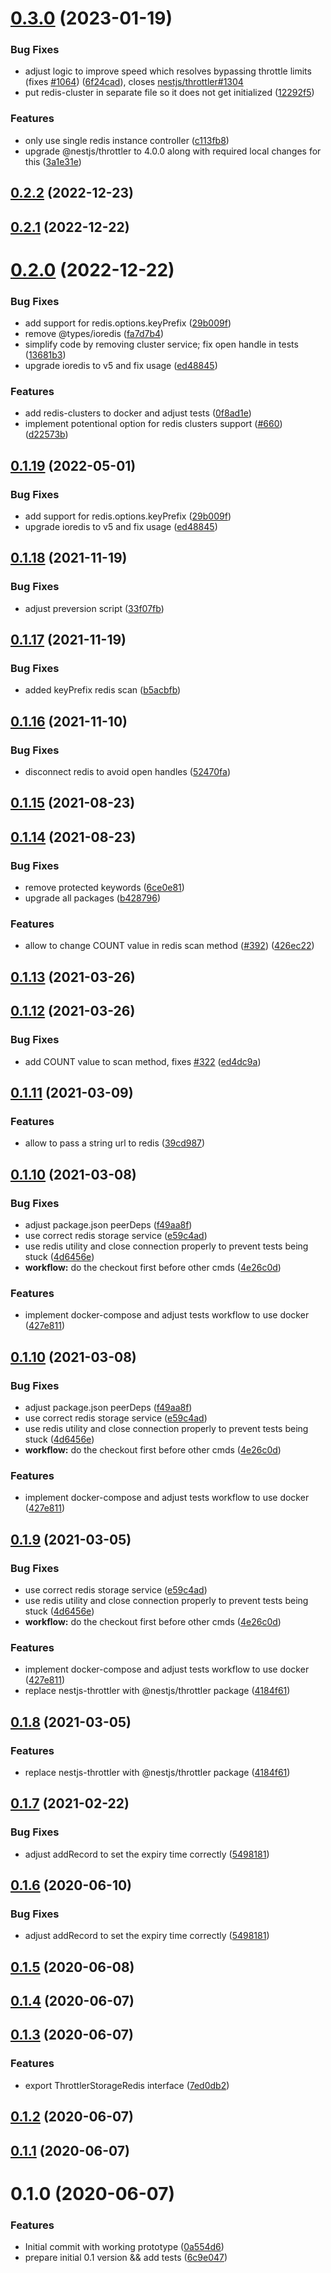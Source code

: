 # [0.3.0](https://github.com/kkoomen/nestjs-throttler-storage-redis/compare/v0.2.2...v0.3.0) (2023-01-19)


### Bug Fixes

* adjust logic to improve speed which resolves bypassing throttle limits (fixes [#1064](https://github.com/kkoomen/nestjs-throttler-storage-redis/issues/1064)) ([6f24cad](https://github.com/kkoomen/nestjs-throttler-storage-redis/commit/6f24cad77ad7fcfe07e0898938a6740a80eec899)), closes [nestjs/throttler#1304](https://github.com/nestjs/throttler/issues/1304)
* put redis-cluster in separate file so it does not get initialized ([12292f5](https://github.com/kkoomen/nestjs-throttler-storage-redis/commit/12292f5acf16334317e0318e833f7c50bb6f57ef))


### Features

* only use single redis instance controller ([c113fb8](https://github.com/kkoomen/nestjs-throttler-storage-redis/commit/c113fb8733d73308c4a7562d41bb21795b44ed78))
* upgrade @nestjs/throttler to 4.0.0 along with required local changes for this ([3a1e31e](https://github.com/kkoomen/nestjs-throttler-storage-redis/commit/3a1e31e484b987f8d5f0dc28fb81cba1e2153ab3))



## [0.2.2](https://github.com/kkoomen/nestjs-throttler-storage-redis/compare/v0.2.1...v0.2.2) (2022-12-23)



## [0.2.1](https://github.com/kkoomen/nestjs-throttler-storage-redis/compare/v0.2.0...v0.2.1) (2022-12-22)



# [0.2.0](https://github.com/kkoomen/nestjs-throttler-storage-redis/compare/v0.1.18...v0.2.0) (2022-12-22)


### Bug Fixes

* add support for redis.options.keyPrefix ([29b009f](https://github.com/kkoomen/nestjs-throttler-storage-redis/commit/29b009f77cf824d98171de355145350e99d2e113))
* remove @types/ioredis ([fa7d7b4](https://github.com/kkoomen/nestjs-throttler-storage-redis/commit/fa7d7b4579c14af9f5e25bddafc348ef32063180))
* simplify code by removing cluster service; fix open handle in tests ([13681b3](https://github.com/kkoomen/nestjs-throttler-storage-redis/commit/13681b339c61f6967a35e47d7d4345b7d475efd9))
* upgrade ioredis to v5 and fix usage ([ed48845](https://github.com/kkoomen/nestjs-throttler-storage-redis/commit/ed48845d56b4e28da9a2793cf2d704ac56c06759))


### Features

* add redis-clusters to docker and adjust tests ([0f8ad1e](https://github.com/kkoomen/nestjs-throttler-storage-redis/commit/0f8ad1e122cc98bb346d14d6be53c20b2b373246))
* implement potentional option for redis clusters support ([#660](https://github.com/kkoomen/nestjs-throttler-storage-redis/issues/660)) ([d22573b](https://github.com/kkoomen/nestjs-throttler-storage-redis/commit/d22573bcce0fb080a30fa448e74877e6eefec1ac))



## [0.1.19](https://github.com/kkoomen/nestjs-throttler-storage-redis/compare/v0.1.18...v0.1.19) (2022-05-01)


### Bug Fixes

* add support for redis.options.keyPrefix ([29b009f](https://github.com/kkoomen/nestjs-throttler-storage-redis/commit/29b009f77cf824d98171de355145350e99d2e113))
* upgrade ioredis to v5 and fix usage ([ed48845](https://github.com/kkoomen/nestjs-throttler-storage-redis/commit/ed48845d56b4e28da9a2793cf2d704ac56c06759))



## [0.1.18](https://github.com/kkoomen/nestjs-throttler-storage-redis/compare/v0.1.17...v0.1.18) (2021-11-19)


### Bug Fixes

* adjust preversion script ([33f07fb](https://github.com/kkoomen/nestjs-throttler-storage-redis/commit/33f07fb36032298e136a18d4ade7490dcd4fb6e3))



## [0.1.17](https://github.com/kkoomen/nestjs-throttler-storage-redis/compare/v0.1.16...v0.1.17) (2021-11-19)


### Bug Fixes

* added keyPrefix redis scan ([b5acbfb](https://github.com/kkoomen/nestjs-throttler-storage-redis/commit/b5acbfbbdf8a777f2c3ce87f2ad83c8b49fc7093))



## [0.1.16](https://github.com/kkoomen/nestjs-throttler-storage-redis/compare/v0.1.15...v0.1.16) (2021-11-10)


### Bug Fixes

* disconnect redis to avoid open handles ([52470fa](https://github.com/kkoomen/nestjs-throttler-storage-redis/commit/52470fac523c6ad84f3de79e4dac4905f41b8009))



## [0.1.15](https://github.com/kkoomen/nestjs-throttler-storage-redis/compare/v0.1.14...v0.1.15) (2021-08-23)



## [0.1.14](https://github.com/kkoomen/nestjs-throttler-storage-redis/compare/v0.1.13...v0.1.14) (2021-08-23)


### Bug Fixes

* remove protected keywords ([6ce0e81](https://github.com/kkoomen/nestjs-throttler-storage-redis/commit/6ce0e8140e1eb7c0a6524a23207055e5696fc9d4))
* upgrade all packages ([b428796](https://github.com/kkoomen/nestjs-throttler-storage-redis/commit/b42879660c0bc2dd8eb8a3cd6f382afc59489926))


### Features

* allow to change COUNT value in redis scan method ([#392](https://github.com/kkoomen/nestjs-throttler-storage-redis/issues/392)) ([426ec22](https://github.com/kkoomen/nestjs-throttler-storage-redis/commit/426ec22272b6bfe722638342cbacb3313698a5ce))



## [0.1.13](https://github.com/kkoomen/nestjs-throttler-storage-redis/compare/v0.1.12...v0.1.13) (2021-03-26)

## [0.1.12](https://github.com/kkoomen/nestjs-throttler-storage-redis/compare/v0.1.11...v0.1.12) (2021-03-26)

### Bug Fixes

- add COUNT value to scan method, fixes [#322](https://github.com/kkoomen/nestjs-throttler-storage-redis/issues/322) ([ed4dc9a](https://github.com/kkoomen/nestjs-throttler-storage-redis/commit/ed4dc9a39b9a51779272f53b8518c4fd167794d6))

## [0.1.11](https://github.com/kkoomen/nestjs-throttler-storage-redis/compare/v0.1.10...v0.1.11) (2021-03-09)

### Features

- allow to pass a string url to redis ([39cd987](https://github.com/kkoomen/nestjs-throttler-storage-redis/commit/39cd987f3dd15c89baab57c2077557eec8d03f4a))

## [0.1.10](https://github.com/kkoomen/nestjs-throttler-storage-redis/compare/v0.1.8...v0.1.10) (2021-03-08)

### Bug Fixes

- adjust package.json peerDeps ([f49aa8f](https://github.com/kkoomen/nestjs-throttler-storage-redis/commit/f49aa8f95b6c1159ec9507e490518022268f8429))
- use correct redis storage service ([e59c4ad](https://github.com/kkoomen/nestjs-throttler-storage-redis/commit/e59c4ade0bca2d3ff7d1f805460ce9e15eab6780))
- use redis utility and close connection properly to prevent tests being stuck ([4d6456e](https://github.com/kkoomen/nestjs-throttler-storage-redis/commit/4d6456ebd765137b1044f9b2e6a09d5231312daa))
- **workflow:** do the checkout first before other cmds ([4e26c0d](https://github.com/kkoomen/nestjs-throttler-storage-redis/commit/4e26c0dddaf324a173506e00a969d0a8146ba95a))

### Features

- implement docker-compose and adjust tests workflow to use docker ([427e811](https://github.com/kkoomen/nestjs-throttler-storage-redis/commit/427e811905be55f9e46f4502d2e037f4702aa57a))

## [0.1.10](https://github.com/kkoomen/nestjs-throttler-storage-redis/compare/v0.1.8...v0.1.10) (2021-03-08)

### Bug Fixes

- adjust package.json peerDeps ([f49aa8f](https://github.com/kkoomen/nestjs-throttler-storage-redis/commit/f49aa8f95b6c1159ec9507e490518022268f8429))
- use correct redis storage service ([e59c4ad](https://github.com/kkoomen/nestjs-throttler-storage-redis/commit/e59c4ade0bca2d3ff7d1f805460ce9e15eab6780))
- use redis utility and close connection properly to prevent tests being stuck ([4d6456e](https://github.com/kkoomen/nestjs-throttler-storage-redis/commit/4d6456ebd765137b1044f9b2e6a09d5231312daa))
- **workflow:** do the checkout first before other cmds ([4e26c0d](https://github.com/kkoomen/nestjs-throttler-storage-redis/commit/4e26c0dddaf324a173506e00a969d0a8146ba95a))

### Features

- implement docker-compose and adjust tests workflow to use docker ([427e811](https://github.com/kkoomen/nestjs-throttler-storage-redis/commit/427e811905be55f9e46f4502d2e037f4702aa57a))

## [0.1.9](https://github.com/kkoomen/nestjs-throttler-storage-redis/compare/v0.1.7...v0.1.9) (2021-03-05)

### Bug Fixes

- use correct redis storage service ([e59c4ad](https://github.com/kkoomen/nestjs-throttler-storage-redis/commit/e59c4ade0bca2d3ff7d1f805460ce9e15eab6780))
- use redis utility and close connection properly to prevent tests being stuck ([4d6456e](https://github.com/kkoomen/nestjs-throttler-storage-redis/commit/4d6456ebd765137b1044f9b2e6a09d5231312daa))
- **workflow:** do the checkout first before other cmds ([4e26c0d](https://github.com/kkoomen/nestjs-throttler-storage-redis/commit/4e26c0dddaf324a173506e00a969d0a8146ba95a))

### Features

- implement docker-compose and adjust tests workflow to use docker ([427e811](https://github.com/kkoomen/nestjs-throttler-storage-redis/commit/427e811905be55f9e46f4502d2e037f4702aa57a))
- replace nestjs-throttler with @nestjs/throttler package ([4184f61](https://github.com/kkoomen/nestjs-throttler-storage-redis/commit/4184f61d3c15c922e60312befbb2ead8c6270f64))

## [0.1.8](https://github.com/kkoomen/nestjs-throttler-storage-redis/compare/v0.1.6...v0.1.8) (2021-03-05)

### Features

- replace nestjs-throttler with @nestjs/throttler package ([4184f61](https://github.com/kkoomen/nestjs-throttler-storage-redis/commit/4184f61d3c15c922e60312befbb2ead8c6270f64))

## [0.1.7](https://github.com/kkoomen/nestjs-throttler-storage-redis/compare/v0.1.5...v0.1.7) (2021-02-22)

### Bug Fixes

- adjust addRecord to set the expiry time correctly ([5498181](https://github.com/kkoomen/nestjs-throttler-storage-redis/commit/5498181a3818007803495fbd7b3921123732e0d4))

## [0.1.6](https://github.com/kkoomen/nestjs-throttler-storage-redis/compare/v0.1.5...v0.1.6) (2020-06-10)

### Bug Fixes

- adjust addRecord to set the expiry time correctly ([5498181](https://github.com/kkoomen/nestjs-throttler-storage-redis/commit/5498181a3818007803495fbd7b3921123732e0d4))

## [0.1.5](https://github.com/kkoomen/nestjs-throttler-storage-redis/compare/v0.1.4...v0.1.5) (2020-06-08)

## [0.1.4](https://github.com/kkoomen/nestjs-throttler-storage-redis/compare/v0.1.3...v0.1.4) (2020-06-07)

## [0.1.3](https://github.com/kkoomen/nestjs-throttler-storage-redis/compare/v0.1.2...v0.1.3) (2020-06-07)

### Features

- export ThrottlerStorageRedis interface ([7ed0db2](https://github.com/kkoomen/nestjs-throttler-storage-redis/commit/7ed0db21c18d687600c142f92d3799e74b1a8bbf))

## [0.1.2](https://github.com/kkoomen/nestjs-throttler-storage-redis/compare/v0.1.1...v0.1.2) (2020-06-07)

## [0.1.1](https://github.com/kkoomen/nestjs-storage-redis/compare/v0.1.0...v0.1.1) (2020-06-07)

# 0.1.0 (2020-06-07)

### Features

- Initial commit with working prototype ([0a554d6](https://github.com/kkoomen/nestjs-storage-redis/commit/0a554d628799895802fd79b1b17dc5d2e88fb19c))
- prepare initial 0.1 version && add tests ([6c9e047](https://github.com/kkoomen/nestjs-storage-redis/commit/6c9e047aacc0d83d1445477df14515d5091409a9))
